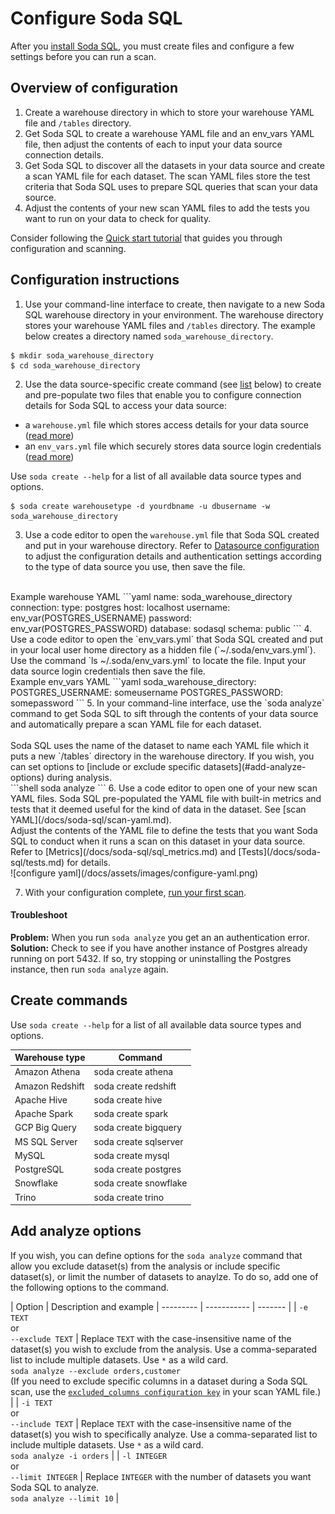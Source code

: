 
# Configure Soda SQL

After you [install Soda SQL](/docs/soda-sql/installation.md), you must create files and configure a few settings before you can run a scan.

## Overview of configuration 

1. Create a warehouse directory in which to store your warehouse YAML file and `/tables` directory.
2. Get Soda SQL to create a warehouse YAML file and an env_vars YAML file, then adjust the contents of each to input your data source connection details.
3. Get Soda SQL to discover all the datasets in your data source and create a scan YAML file for each dataset. The scan YAML files store the test criteria that Soda SQL uses to prepare SQL queries that scan your data source.
4. Adjust the contents of your new scan YAML files to add the tests you want to run on your data to check for quality.

Consider following the [Quick start tutorial](/docs/soda-sql-quick-start-soda-sql.md) that guides you through configuration and scanning.

## Configuration instructions

1. Use your command-line interface to create, then navigate to a new Soda SQL warehouse directory in your environment. The warehouse directory stores your warehouse YAML files and `/tables` directory. The example below creates a directory named `soda_warehouse_directory`.<br />

```shell
$ mkdir soda_warehouse_directory
$ cd soda_warehouse_directory
```
2. Use the data source-specific create command (see [list](#create-commands) below) to create and pre-populate two files that enable you to configure connection details for Soda SQL to access your data source:
* a `warehouse.yml` file which stores access details for your data source ([read more](/docs/soda-sql/warehouse.md))
* an `env_vars.yml` file which securely stores data source login credentials ([read more](/docs/soda-sql/warehouse.md))<br />

Use `soda create --help` for a list of all available data source types and options.
```shell
$ soda create warehousetype -d yourdbname -u dbusername -w soda_warehouse_directory 
```
3. Use a code editor to open the `warehouse.yml` file that Soda SQL created and put in your warehouse directory. Refer to [Datasource configuration](/docs/soda-sql/warehouse_types.md) to adjust the configuration details and authentication settings according to the type of data source you use, then save the file.
<br />
Example warehouse YAML
```yaml
name: soda_warehouse_directory
connection:
  type: postgres
  host: localhost
  username: env_var(POSTGRES_USERNAME)
  password: env_var(POSTGRES_PASSWORD)
  database: sodasql
  schema: public
```
4. Use a code editor to open the `env_vars.yml` that Soda SQL created and put in your local user home directory as a hidden file (`~/.soda/env_vars.yml`). Use the command `ls ~/.soda/env_vars.yml` to locate the file. Input your data source login credentials then save the file.
<br />
Example env_vars YAML
```yaml
soda_warehouse_directory:
  POSTGRES_USERNAME: someusername
  POSTGRES_PASSWORD: somepassword
```
5. In your command-line interface, use the `soda analyze` command to get Soda SQL to sift through the contents of your data source and automatically prepare a scan YAML file for each dataset. <br /><br />Soda SQL uses the name of the dataset to name each YAML file which it puts a new `/tables` directory in the warehouse directory. If you wish, you can set options to [include or exclude specific datasets](#add-analyze-options) during analysis.<br /> 
```shell
soda analyze
```
6. Use a code editor to open one of your new scan YAML files. Soda SQL pre-populated the YAML file with built-in metrics and tests that it deemed useful for the kind of data in the dataset. See [scan YAML](/docs/soda-sql/scan-yaml.md). <br /> Adjust the contents of the YAML file to define the tests that you want Soda SQL to conduct when it runs a scan on this dataset in your data source. Refer to [Metrics](/docs/soda-sql/sql_metrics.md) and [Tests](/docs/soda-sql/tests.md) for details. 
<br />
![configure yaml](/docs/assets/images/configure-yaml.png)

7. With your configuration complete, [run your first scan](/docs/soda-sql/scan.md).

#### Troubleshoot

**Problem:** When you run `soda analyze` you get an an authentication error. <br />
**Solution:** Check to see if you have another instance of Postgres already running on port 5432. If so, try stopping or uninstalling the Postgres instance, then run `soda analyze` again. 

## Create commands

Use `soda create --help` for a list of all available data source types and options.

|Warehouse type  | Command               |
|--------------- | --------------------- |
| Amazon Athena  | soda create athena    |
| Amazon Redshift| soda create redshift  |
| Apache Hive    | soda create hive      |
| Apache Spark   | soda create spark     |
| GCP Big Query  | soda create bigquery  |
| MS SQL Server  | soda create sqlserver |
| MySQL          | soda create mysql     |
| PostgreSQL     | soda create postgres  |
| Snowflake      | soda create snowflake |
| Trino          | soda create trino     |


## Add analyze options 

If you wish, you can define options for the `soda analyze` command that allow you exclude dataset(s) from the analysis or include specific dataset(s), or limit the number of datasets to anaylze. To do so, add one of the following options to the command.

| Option | Description and example
| --------- | ----------- | ------- |
| `-e TEXT` <br />or <br />`--exclude TEXT` | Replace `TEXT` with the case-insensitive name of the dataset(s) you wish to exclude from the analysis. Use a comma-separated list to include multiple datasets. Use `*` as a wild card. <br /> `soda analyze --exclude orders,customer` <br /> (If you need to exclude specific columns in a dataset during a Soda SQL scan, use the [`excluded_columns configuration key`](/docs/soda-sql/scan-yaml.md#scan-yaml-table-configuration-keys) in your scan YAML file.) |
| `-i TEXT` <br />or <br />`--include TEXT` | Replace `TEXT` with the case-insensitive name of the dataset(s) you wish to specifically analyze. Use a comma-separated list to include multiple datasets. Use `*` as a wild card. <br /> `soda analyze -i orders` |
| `-l INTEGER` <br />or <br />`--limit INTEGER` | Replace `INTEGER` with the number of datasets you want Soda SQL to analyze. <br /> `soda analyze --limit 10` |

